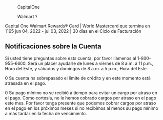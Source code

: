 
<figure>

CapitalOne

</figure>


<figure>

Walmart ?

</figure>


<!-- PageNumber="Página 3 de 6" -->

Capital One Walmart Rewards® Card | World Mastercard que termina en 1165
jun 04, 2022 - jul 03, 2022 | 30 días en el Ciclo de Facturación


## Notificaciones sobre la Cuenta

Si usted tiene preguntas sobre esta cuenta, por favor llámenos al 1-800-955-6600. Será un placer ayudarle de lunes a viernes de 8 a.m. a 11 p.m.,
Hora del Este, y sábados y domingos de 8 a.m. a 5 p.m., Hora del Este.

0
Su cuenta ha sobrepasado el límite de crédito y en este momento está atrasada en el pago.

0
Su pago mínimo no se recibió a tiempo para evitar un cargo por atraso en el pago. Como cortesía, no le hemos cobrado cargos por atraso en el pago
este mes. Por favor tenga presente que podemos cobrar cargos por atraso en el pago en los próximos meses si no recibimos al menos su pago mínimo
a más tardar en la fecha de vencimiento.

<!-- PageBreak -->

